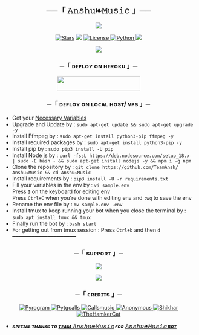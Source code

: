 <h2 align="center">
    ──「 𝙰𝚗𝚜𝚑𝚞❧𝙼𝚞𝚜𝚒𝚌 」──
</h2>

<p align="center">
  <img src="https://telegra.ph/file/56d1760224589ee370186.jpg">
</p>

<p align="center">
<a href="https://github.com/TeamAnsh/𝙰𝚗𝚜𝚑𝚞❧𝙼𝚞𝚜𝚒𝚌/stargazers"><img src="https://img.shields.io/github/stars/TeamAnsh/𝙰𝚗𝚜𝚑𝚞❧𝙼𝚞𝚜𝚒𝚌?color=black&logo=github&logoColor=black&style=for-the-badge" alt="Stars" /></a>
<a href="https://github.com/TeamAnsh/𝙰𝚗𝚜𝚑𝚞❧𝙼𝚞𝚜𝚒𝚌/network/members"> <img src="https://img.shields.io/github/forks/TeamAnsh/𝙰𝚗𝚜𝚑𝚞❧𝙼𝚞𝚜𝚒𝚌?color=black&logo=github&logoColor=black&style=for-the-badge" /></a>
<a href="https://github.com/TeamAnsh/𝙰𝚗𝚜𝚑𝚞❧𝙼𝚞𝚜𝚒𝚌/blob/master/LICENSE"> <img src="https://img.shields.io/badge/License-MIT-blueviolet?style=for-the-badge" alt="License" /> </a>
<a href="https://www.python.org/"> <img src="https://img.shields.io/badge/Written%20in-Python-orange?style=for-the-badge&logo=python" alt="Python" /> </a>
<a href="https://github.com/TeamAnsh/𝙰𝚗𝚜𝚑𝚞❧𝙼𝚞𝚜𝚒𝚌/commits/TeamAnsh"> <img src="https://img.shields.io/github/last-commit/TeamAnsh/𝙰𝚗𝚜𝚑𝚞❧𝙼𝚞𝚜𝚒𝚌?color=blue&logo=github&logoColor=green&style=for-the-badge" /></a>
</p>

<p align="center">
  <img src="https://telegra.ph/file/36be820a8775f0bfc773e.jpg">
</p>

<h3 align="center">
    ─「 ᴅᴇᴩʟᴏʏ ᴏɴ ʜᴇʀᴏᴋᴜ 」─
</h3>

<p align="center"><a href="https://dashboard.heroku.com/new?template=https://github.com/TeamAnsh/𝙰𝚗𝚜𝚑𝚞❧𝙼𝚞𝚜𝚒𝚌"> <img src="https://img.shields.io/badge/Deploy%20On%20Heroku-black?style=for-the-badge&logo=heroku" width="220" height="38.45"/></a></p>

<h3 align="center">
    ─「 ᴅᴇᴩʟᴏʏ ᴏɴ ʟᴏᴄᴀʟ ʜᴏsᴛ/ ᴠᴘs 」─
</h3>

- Get your [Necessary Variables](https://github.com/TeamAnsh/𝙰𝚗𝚜𝚑𝚞❧𝙼𝚞𝚜𝚒𝚌/blob/master/sample.env)
- Upgrade and Update by :
`sudo apt-get update && sudo apt-get upgrade -y`
- Install Ffmpeg by :
`sudo apt-get install python3-pip ffmpeg -y`
- Install required packages by :
`sudo apt-get install python3-pip -y`
- Install pip by :
`sudo pip3 install -U pip`
- Install Node js by :
`curl -fssL https://deb.nodesource.com/setup_18.x | sudo -E bash - && sudo apt-get install nodejs -y && npm i -g npm`
- Clone the repository by :
`git clone https://github.com/TeamAnsh/𝙰𝚗𝚜𝚑𝚞❧𝙼𝚞𝚜𝚒𝚌 && cd 𝙰𝚗𝚜𝚑𝚞❧𝙼𝚞𝚜𝚒𝚌`
- Install requirements by :
`pip3 install -U -r requirements.txt`
- Fill your variables in the env by :
`vi sample.env`<br>
Press `I` on the keyboard for editing env<br>
Press `Ctrl+C` when you're done with editing env and `:wq` to save the env<br>
- Rename the env file by :
`mv sample.env .env`
- Install tmux to keep running your bot when you close the terminal by :
`sudo apt install tmux && tmux`
- Finally run the bot by :
`bash start`
- For getting out from tmux session : Press `Ctrl+b` and then `d`<br>
━━━━━━━━━━━━━━━━━━━━

<h3 align="center">
    ─「 sᴜᴩᴩᴏʀᴛ 」─
</h3>

<p align="center">
<a href="https://telegram.me/DevilsHeavenMF"><img src="https://img.shields.io/badge/-Support%20Group-blue.svg?style=for-the-badge&logo=Telegram"></a>
</p>

<p align="center">
<a href="https://telegram.me/FallenAssociation"><img src="https://img.shields.io/badge/-Support%20Channel-blue.svg?style=for-the-badge&logo=Telegram"></a>
</p>

<h3 align="center">
    ─「 ᴄʀᴇᴅɪᴛs 」─
</h3>

<p align="center">
<a href="https://github.com/pyrogram/pyrogram"> <img src="https://img.shields.io/badge/Pyrogram-black?style=for-the-badge&logo=github" alt="Pyrogram" /> </a>
<a href="https://github.com/pytgcalls/pytgcalls"> <img src="https://img.shields.io/badge/PyTgCalls-black?style=for-the-badge&logo=github" alt="Pytgcalls" /> </a>
<a href="https://github.com/Callsmusic"> <img src="https://img.shields.io/badge/CallsMusic-black?style=for-the-badge&logo=github" alt="Callsmusic" /> </a>
<a href="https://github.com/AnonymousX1025"> <img src="https://img.shields.io/badge/Anonymous-black?style=for-the-badge&logo=github" alt="Anonymous" /> </a>
<a href="https://github.com/NotReallyShikhar"> <img src="https://img.shields.io/badge/Shikhar-black?style=for-the-badge&logo=github" alt="Shikhar" /> </a>
<a href="https://github.com/TheHamkerCat"> <img src="https://img.shields.io/badge/TheHamkerCat-black?style=for-the-badge&logo=github" alt="TheHamkerCat" /> </a>
</p>

- <b> _sᴩᴇᴄɪᴀʟ ᴛʜᴀɴᴋs ᴛᴏ [ᴛᴇᴀᴍ 𝙰𝚗𝚜𝚑𝚞❧𝙼𝚞𝚜𝚒𝚌](https://github.com/TeamAnsh) ғᴏʀ [𝙰𝚗𝚜𝚑𝚞❧𝙼𝚞𝚜𝚒𝚌 ʙᴏᴛ](https://github.com/TeamAnsh/𝙰𝚗𝚜𝚑𝚞❧𝙼𝚞𝚜𝚒𝚌bot)_ </b>
